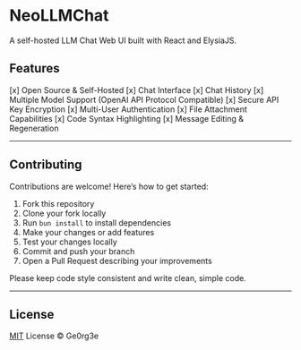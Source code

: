 # NeoLLMChat

A self-hosted LLM Chat Web UI built with React and ElysiaJS.

## Features

[x] Open Source & Self-Hosted
[x] Chat Interface
[x] Chat History
[x] Multiple Model Support (OpenAI API Protocol Compatible)
[x] Secure API Key Encryption
[x] Multi-User Authentication
[x] File Attachment Capabilities
[x] Code Syntax Highlighting
[x] Message Editing & Regeneration

---

## Contributing

Contributions are welcome! Here’s how to get started:

1. Fork this repository
2. Clone your fork locally
3. Run `bun install` to install dependencies
4. Make your changes or add features
5. Test your changes locally
6. Commit and push your branch
7. Open a Pull Request describing your improvements

Please keep code style consistent and write clean, simple code.

---

## License

[MIT](LICENSE) License © Ge0rg3e
